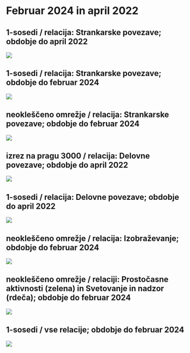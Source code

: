 # Februar 2024 in april 2022

## 1-sosedi / relacija: Strankarske povezave; obdobje do april 2022
 <img src="https://raw.githubusercontent.com/bavla/TQ/master/trajectories/Feb24/1-neigbApr22Party.svg?sanitize=true">

## 1-sosedi / relacija: Strankarske povezave; obdobje do februar 2024
 <img src="https://raw.githubusercontent.com/bavla/TQ/master/trajectories/Feb24/1-neigbFeb24Party.svg?sanitize=true">

## neokleščeno omrežje / relacija: Strankarske povezave; obdobje do februar 2024
 <img src="https://raw.githubusercontent.com/bavla/TQ/master/trajectories/Feb24/Feb24Party.svg?sanitize=true">

## izrez na pragu 3000 / relacija: Delovne povezave; obdobje do april 2022
 <img src="https://raw.githubusercontent.com/bavla/TQ/master/trajectories/Feb24/cut3000Apr22Work.svg?sanitize=true">

## 1-sosedi / relacija: Delovne povezave; obdobje do april 2022
 <img src="https://raw.githubusercontent.com/bavla/TQ/master/trajectories/Feb24/1-neigbApr22Work.svg?sanitize=true">

## neokleščeno omrežje / relacija: Izobraževanje; obdobje do februar 2024
 <img src="https://raw.githubusercontent.com/bavla/TQ/master/trajectories/Feb24/Feb24Edu.svg?sanitize=true">

## neokleščeno omrežje / relaciji: Prostočasne aktivnosti (zelena) in Svetovanje in nadzor (rdeča); obdobje do februar 2024
 <img src="https://raw.githubusercontent.com/bavla/TQ/master/trajectories/Feb24/Feb24Other.svg?sanitize=true">

## 1-sosedi / vse relacije; obdobje do februar 2024
 <img src="https://raw.githubusercontent.com/bavla/TQ/master/trajectories/Feb24/Feb24All-1.svg?sanitize=true">

